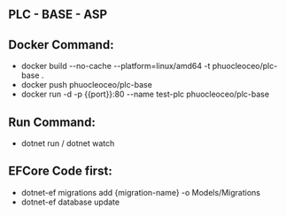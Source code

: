 ## PLC - BASE - ASP

## Docker Command:
- docker build --no-cache --platform=linux/amd64 -t phuocleoceo/plc-base .
- docker push phuocleoceo/plc-base
- docker run -d -p {{port}}:80 --name test-plc phuocleoceo/plc-base

## Run Command:
- dotnet run / dotnet watch

## EFCore Code first:
- dotnet-ef migrations add {migration-name} -o Models/Migrations
- dotnet-ef database update